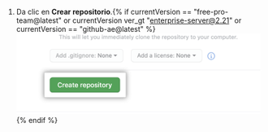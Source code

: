 1. Da clic en **Crear repositorio**.{% if currentVersion == "free-pro-team@latest" or currentVersion ver_gt "enterprise-server@2.21" or currentVersion == "github-ae@latest" %} ![Button to create repository](/assets/images/help/repository/create-repository-button.png){% endif %}
